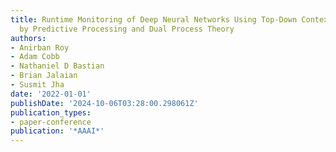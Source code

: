 ```yaml
---
title: Runtime Monitoring of Deep Neural Networks Using Top-Down Context Models Inspired
  by Predictive Processing and Dual Process Theory
authors:
- Anirban Roy
- Adam Cobb
- Nathaniel D Bastian
- Brian Jalaian
- Susmit Jha
date: '2022-01-01'
publishDate: '2024-10-06T03:28:00.298061Z'
publication_types:
- paper-conference
publication: '*AAAI*'
---
```

